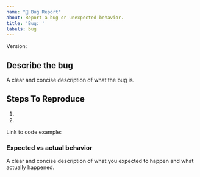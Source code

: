 ```yaml
---
name: "🐛 Bug Report"
about: Report a bug or unexpected behavior.
title: 'Bug: '
labels: bug
---
```


Version: 

## Describe the bug

A clear and concise description of what the bug is.

## Steps To Reproduce

1.
2.


Link to code example:

### Expected vs actual behavior

A clear and concise description of what you expected to happen and what actually happened.